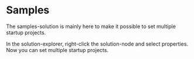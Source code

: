 # Samples

The samples-solution is mainly here to make it possible to set multiple startup projects.

In the solution-explorer, right-click the solution-node and select properties. Now you can set multiple startup projects.